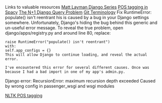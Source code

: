 Links to valuable resources
[Matt Layman Django Series](https://www.mattlayman.com/understand-django/administer-all-the-things/)
[POS tagging in Spacy](https://machinelearningknowledge.ai/tutorial-on-spacy-part-of-speech-pos-tagging/)
[The N+1 Django Query Problem](https://scoutapm.com/blog/django-and-the-n1-queries-problem)
[Git Terminology](https://opensource.com/article/19/2/git-terminology)
Fix RuntimeError: populate() isn't reentrant
    his is caused by a bug in your Django settings somewhere. Unfortunately, Django's hiding the bug behind this generic and un-useful error message. 
    To reveal the true problem, open django/apps/registry.py and around line 80, replace:

    raise RuntimeError("populate() isn't reentrant")
    with:
    self.app_configs = {}
    This will allow Django to continue loading, and reveal the actual error.

    I've encountered this error for several different causes. Once was because I had a bad import in one of my app's admin.py.

Django error: RecursionError: maximum recursion depth exceeded
    Caused by wrong config in passenger_wsgi and wsgi modules

[NLTK POS tagging](https://www.learntek.org/blog/categorizing-pos-tagging-nltk-python/)